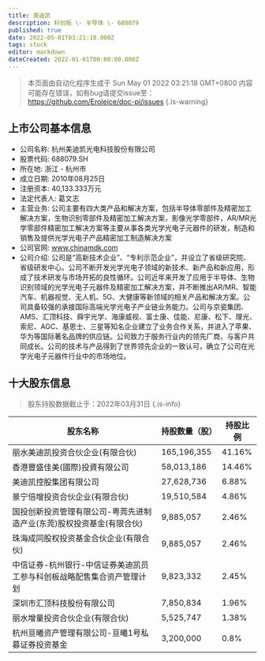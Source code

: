 ```yaml
---
title: 美迪凯
description: 科创板 \- 半导体 \- 688079
published: true
date: 2022-05-01T03:21:18.000Z
tags: stock
editor: markdown
dateCreated: 2022-01-01T00:00:00.000Z
---
```


> 本页面由自动化程序生成于 Sun May 01 2022 03:21:18 GMT+0800
> 内容可能存在错误，如有bug请提交issue至：https://github.com/Eroleice/doc-pi/issues
{.is-warning}

## 上市公司基本信息
- 公司名称: 杭州美迪凯光电科技股份有限公司
- 股票代码: 688079.SH
- 所在地: 浙江 - 杭州市
- 成立日期: 2010年08月25日
- 注册资本: 40,133.333万元
- 法定代表人: 葛文志
- 主营业务: 公司主要有四大类产品和解决方案，包括半导体零部件及精密加工解决方案，生物识别零部件及精密加工解决方案，影像光学零部件，AR/MR光学零部件精密加工解决方案等主要从事各类光学光电子元器件的研发，制造和销售及提供光学光电子产品精密加工制造解决方案
- 公司官网: www.chinamdk.com
- 公司介绍: 公司是“高新技术企业”、“专利示范企业”，并设立了省级研究院、省级研发中心。公司不断开发光学光电子领域的新技术、新产品和新应用，形成了技术研发与市场开拓的良性循环。公司近年来开发了应用于半导体、生物识别领域的光学光电子元器件及精密加工解决方案，并不断推出AR/MR、智能汽车、机器视觉、无人机、5G、大健康等新领域的相关产品和解决方案。公司具备较强的承接国际高端光学光电子产业链业务能力。公司与京瓷集团、AMS、汇顶科技、舜宇光学、海康威视、富士康、佳能、尼康、松下、理光、索尼、AGC、基恩士、三星等知名企业建立了业务合作关系，并进入了苹果、华为等国际著名品牌的供应链。公司致力于服务行业内的领先厂商，与客户共同成长。公司的技术与产品得到了世界领先企业的一致认可，确立了公司在光学光电子元器件行业中的市场地位。


## 十大股东信息
> 股东持股数据截止于：2022年03月31日
{.is-info}

| 股东名称 | 持股数量（股） | 持股比例 |
| --- | --- | --- |
| 丽水美迪凯投资合伙企业(有限合伙) | 165,196,355 | 41.16% |
| 香港豐盛佳美(國際)投資有限公司 | 58,013,186 | 14.46% |
| 美迪凯控股集团有限公司 | 27,628,736 | 6.88% |
| 景宁倍增投资合伙企业(有限合伙) | 19,510,584 | 4.86% |
| 国投创新投资管理有限公司-粤莞先进制造产业(东莞)股权投资基金(有限合伙) | 9,885,057 | 2.46% |
| 珠海成同股权投资基金合伙企业(有限合伙) | 9,885,057 | 2.46% |
| 中信证券-杭州银行-中信证券美迪凯员工参与科创板战略配售集合资产管理计划 | 9,823,332 | 2.45% |
| 深圳市汇顶科技股份有限公司 | 7,850,834 | 1.96% |
| 丽水增量投资合伙企业(有限合伙) | 5,525,747 | 1.38% |
| 杭州亘曦资产管理有限公司-亘曦1号私募证券投资基金 | 3,200,000 | 0.8% |




